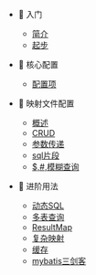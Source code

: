 * 🐶 入门 

   * [简介](jianjie)
   * [起步](qibu)

* 🦄 核心配置 

    * [配置项](mybatis-config)

* 🐹 映射文件配置

    * [概述](gaishu)
    * [CRUD](CRUD)
    * [参数传递](canshuchuandi)
    * [sql片段](sqlpianduan)
    * [$,#,模糊查询](mohuchaxun)

* 🙈 进阶用法

     * [动态SQL](dongtaiSQL)
     * [多表查询](duobiaochaxun)
     * [ResultMap](ResultMap)
     * [复杂映射](fuzayingshe)
     * [缓存](huancun)
     * [mybatis三剑客](sanjianke)
    

